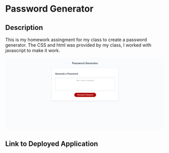 # Password Generator

## Description

This is my homework assingment for my class to create a password generator. The CSS and html was provided by my class, I worked with javascript to make it work.

![JavaScript Password Generator](./assets/images/passwordgenerator.png)

## Link to Deployed Application